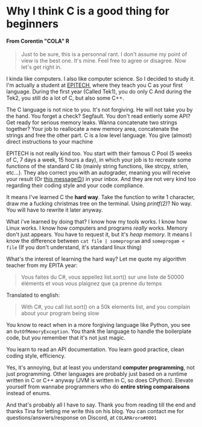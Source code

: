 # Why I think C is a good thing for beginners

#### From Corentin "COLA" R


>Just to be sure, this is a personnal rant.
I don't assume my point of view is the best one. It's mine.
Feel free to agree or disagree. Now let's get right in.


I kinda like computers. I also like computer science. So I decided to study it.
I'm actually a student at [EPITECH](http://epitech.eu), where they teach you C
as your first language. During the first year (Called Tek1), you do only C
And during the Tek2, you still do a lot of C, but also some C++.

The C language is not nice to you. It's not forgiving. He will not take you by
the hand. You forget a check? Segfault. You don't read entierly some API?
Get ready for serious memory leaks. Wanna concatenate two strings together?
Your job to reallocate a new memory area, concatenate the strings and free the
other part. C is a low level language. You give (almost) direct instructions
to your machine

EPITECH is not really kind too. You start with their famous C Pool (5 weeks of 
C, 7 days a week, 15 hours a day), in which your job is to recreate some
functions of the standard C lib (mainly string functions, like strcpy, strlen,
etc...). They also correct you with an autograder, meaning you will receive
your result (Or [this message🙃](https://i.imgur.com/Edns7sN.png)) in your
inbox. And they are not very kind too regarding their coding style and your
code compliance.

It means I've learned C the **hard way**. Take the function to write 1
character, draw me a fucking christmas tree on the terminal. Using *printf(2)*?
No way. You will have to rewrite it later anyway.

What i've learned by doing that? I know how my tools works. I know how Linux
works. I know how computers and programs *really* works. Memory don't just
appears. You have to request it, but it's *heap memory*. It means I know
the difference between `cat file | someprogram` and `someprogam < file`
(If you don't understand, it's standard linux thing)

What's the interest of learning the hard way? Let me quote my algorithm teacher
from my EPITA year:
>Vous faites du C#, vous appellez list.sort() sur une liste de 50000 éléments
et vous vous plaignez que ça prenne du temps

Translated to english:
>With C#, you call list.sort() on a 50k elements list, and you complain about
your program being slow

You know to react when in a more forgiving language like Python, you see an
`OutOfMemoryException`. You thank the language to handle the boilerplate code,
but you remember that it's not just magic.

You learn to read an API documentation. You learn good practice, clean
coding style, efficiency.

Yes, it's annoying, but at least you understand **computer programming**, not
just programming. Other languages are probably just based on a runtime written
in C or C++ anyway (JVM is written in C, so does CPython). Elevate yourself
from wannabe programmers who do **entire string comparaisons** instead of
enums.


And that's probably all I have to say. Thank you from reading till the end and
thanks Tina for letting me write this on his blog. You can contact me for
questions/answers/response on Discord, at `COLAMAroro#0001`
